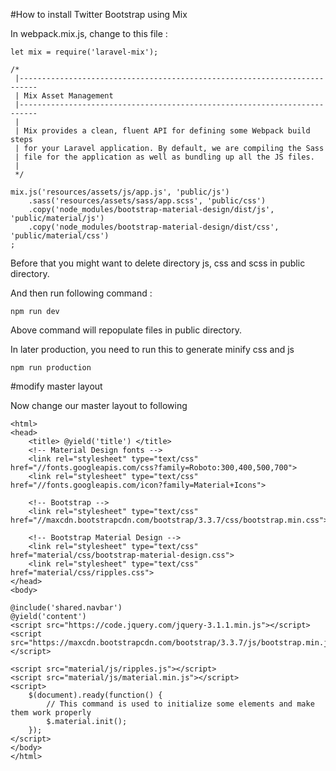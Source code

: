 #How to install Twitter Bootstrap using Mix

In webpack.mix.js, change to this file :

```
let mix = require('laravel-mix');

/*
 |--------------------------------------------------------------------------
 | Mix Asset Management
 |--------------------------------------------------------------------------
 |
 | Mix provides a clean, fluent API for defining some Webpack build steps
 | for your Laravel application. By default, we are compiling the Sass
 | file for the application as well as bundling up all the JS files.
 |
 */

mix.js('resources/assets/js/app.js', 'public/js')
    .sass('resources/assets/sass/app.scss', 'public/css')
    .copy('node_modules/bootstrap-material-design/dist/js', 'public/material/js')
    .copy('node_modules/bootstrap-material-design/dist/css', 'public/material/css')
;
```
Before that you might want to delete directory js, css and scss in public directory.

And then run following command :

	npm run dev

Above command will repopulate files in public directory.

In later production, you need to run this to generate minify css and js

	npm run production

#modify master layout

Now change our master layout to following

```
<html>
<head>
    <title> @yield('title') </title>
    <!-- Material Design fonts -->
    <link rel="stylesheet" type="text/css" href="//fonts.googleapis.com/css?family=Roboto:300,400,500,700">
    <link rel="stylesheet" type="text/css" href="//fonts.googleapis.com/icon?family=Material+Icons">

    <!-- Bootstrap -->
    <link rel="stylesheet" type="text/css" href="//maxcdn.bootstrapcdn.com/bootstrap/3.3.7/css/bootstrap.min.css">

    <!-- Bootstrap Material Design -->
    <link rel="stylesheet" type="text/css" href="material/css/bootstrap-material-design.css">
    <link rel="stylesheet" type="text/css" href="material/css/ripples.css">
</head>
<body>

@include('shared.navbar')
@yield('content')
<script src="https://code.jquery.com/jquery-3.1.1.min.js"></script>
<script src="https://maxcdn.bootstrapcdn.com/bootstrap/3.3.7/js/bootstrap.min.js"></script>

<script src="material/js/ripples.js"></script>
<script src="material/js/material.min.js"></script>
<script>
    $(document).ready(function() {
        // This command is used to initialize some elements and make them work properly
        $.material.init();
    });
</script>
</body>
</html>
```

